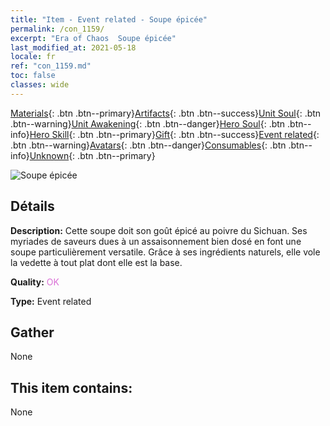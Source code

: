 ```yaml
---
title: "Item - Event related - Soupe épicée"
permalink: /con_1159/
excerpt: "Era of Chaos  Soupe épicée"
last_modified_at: 2021-05-18
locale: fr
ref: "con_1159.md"
toc: false
classes: wide
---
```

 [Materials](/ItemsFR/){: .btn .btn--primary}[Artifacts](/ItemsFR/Artifacts/){: .btn .btn--success}[Unit Soul](/ItemsFR/UnitSoul/){: .btn .btn--warning}[Unit Awakening](/ItemsFR/UnitAwakening/){: .btn .btn--danger}[Hero Soul](/ItemsFR/HeroSoul/){: .btn .btn--info}[Hero Skill](/ItemsFR/HeroSkill/){: .btn .btn--primary}[Gift](/ItemsFR/Gift/){: .btn .btn--success}[Event related](/ItemsFR/Events/){: .btn .btn--warning}[Avatars](/ItemsFR/Avatars/){: .btn .btn--danger}[Consumables](/ItemsFR/Consumables/){: .btn .btn--info}[Unknown](/ItemsFR/Unknown/){: .btn .btn--primary}

 ![Soupe épicée](/images/t/i_8150002.png)

## Détails
 **Description:** Cette soupe doit son goût épicé au poivre du Sichuan. Ses myriades de saveurs dues à un assaisonnement bien dosé en font une soupe particulièrement versatile. Grâce à ses ingrédients naturels, elle vole la vedette à tout plat dont elle est la base.

 **Quality:** <span style="color: #DA70D6">OK</span>

 **Type:** Event related

## Gather

  None

## This item contains:

  None

